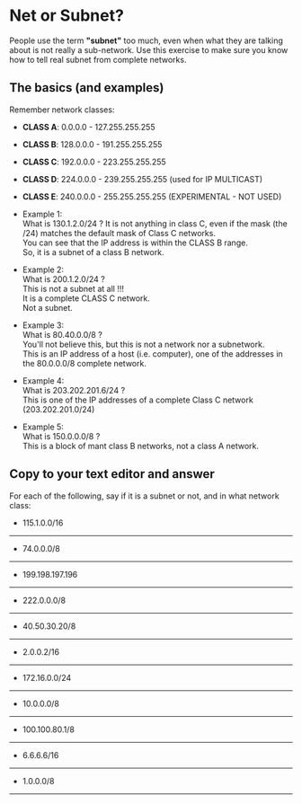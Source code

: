 # Net or Subnet?

People use the term **"subnet"** too much, even when what they are talking about is not really a sub-network. Use this exercise to make sure you know how to tell real subnet from complete networks.

## The basics (and examples)

Remember network classes:  
- **CLASS A**:   0.0.0.0 - 127.255.255.255
- **CLASS B**: 128.0.0.0 - 191.255.255.255
- **CLASS C**: 192.0.0.0 - 223.255.255.255
- **CLASS D**: 224.0.0.0 - 239.255.255.255 (used for IP MULTICAST)
- **CLASS E**: 240.0.0.0 - 255.255.255.255 (EXPERIMENTAL - NOT USED)  

- Example 1:  
What is 130.1.2.0/24 ?
It is not anything in class C, even if the mask (the /24) matches the default mask of Class C networks.  
You can see that the IP address is within the CLASS B range.  
So, it is a subnet of a class B network.

- Example 2:  
What is 200.1.2.0/24 ?  
This is not a subnet at all !!!  
It is a complete CLASS C network.  
Not a subnet.

- Example 3:  
What is 80.40.0.0/8 ?  
You'll not believe this, but this is not a network nor a subnetwork.  
This is an IP address of a host (i.e. computer), one of the addresses in the 80.0.0.0/8 complete network.

- Example 4:  
What is 203.202.201.6/24 ?  
This is one of the IP addresses of a complete Class C network (203.202.201.0/24)

- Example 5:  
What is 150.0.0.0/8 ?  
This is a block of mant class B networks, not a class A network.

## Copy to your text editor and answer

For each of the following, say if it is a subnet or not, and in what network class:  

- 115.1.0.0/16  
________________________________________________
- 74.0.0.0/8  
________________________________________________
- 199.198.197.196  
________________________________________________
- 222.0.0.0/8  
________________________________________________
- 40.50.30.20/8  
________________________________________________
- 2.0.0.2/16  
________________________________________________
- 172.16.0.0/24  
________________________________________________
- 10.0.0.0/8  
________________________________________________
- 100.100.80.1/8  
________________________________________________
- 6.6.6.6/16  
________________________________________________
- 1.0.0.0/8  
________________________________________________
